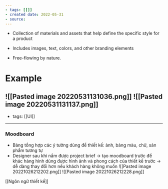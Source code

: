 ```yaml
---
- tags: [[]]
- created date: 2022-05-31
- source: 
---
```


- Collection of materials and assets that help define the specific style for a product

- Includes images, text, colors, and other branding elements

- Free-flowing by nature.

# Example
![[Pasted image 20220531131036.png]]
![[Pasted image 20220531131137.png]]
---
- tags: [[UI]]
---

### Moodboard
- Bảng tổng hợp các ý tưởng dùng để thiết kế: ảnh, bảng màu, chữ, sản phẩm tương tự
- Designer sau khi nắm được project brief -> tạo moodboard trước để khác hàng hình dùng được hình ảnh và phong cách của thiết kế trước -> dễ dàng thay đổi hơn nếu khách hàng không muốn
![[Pasted image 20221026212202.png]]
![[Pasted image 20221026212228.png]]

[[Ngôn ngữ thiết kế]]